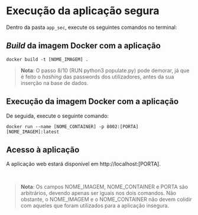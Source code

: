 # Execução da aplicação segura

Dentro da pasta ```app_sec```, execute os seguintes comandos no terminal:
## *Build* da imagem Docker com a aplicação

```docker build -t [NOME_IMAGEM] .```

>**Nota**: O passo 8/10 (RUN python3 populate.py) pode demorar, já que é feito o *hashing* das passwords dos utilizadores, antes da sua inserção na base de dados.

## Execução da imagem Docker com a aplicação
De seguida, execute o seguinte comando:

```docker run --name [NOME_CONTAINER] -p 8002:[PORTA] [NOME_IMAGEM]:latest```

## Acesso à aplicação
A aplicação web estará disponível em http://localhost:[PORTA].

</br>

>**Nota**: Os campos NOME_IMAGEM, NOME_CONTAINER e PORTA são arbitrários, devendo apenas ser iguais nos dois comandos. Não obstante, o NOME_IMAGEM e o NOME_CONTAINER não devem colidir com aqueles que foram utilizados para a aplicação insegura.